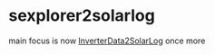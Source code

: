 sexplorer2solarlog
==================

main focus is now [InverterData2SolarLog](../InverterData2SolarLog)
once more